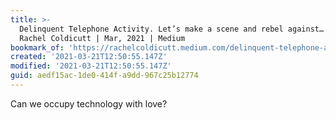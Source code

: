 ```yaml
---
title: >-
  Delinquent Telephone Activity. Let’s make a scene and rebel against… | by
  Rachel Coldicutt | Mar, 2021 | Medium
bookmark_of: 'https://rachelcoldicutt.medium.com/delinquent-telephone-activity-f75f815d6e9a'
created: '2021-03-21T12:50:55.147Z'
modified: '2021-03-21T12:50:55.147Z'
guid: aedf15ac-1de0-414f-a9dd-967c25b12774
---
```

Can we occupy technology with love?
